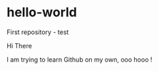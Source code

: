 # hello-world
First repository - test


Hi There

I am trying to learn Github on my own, ooo hooo !
